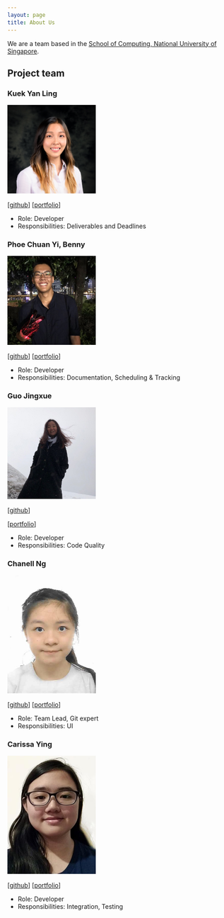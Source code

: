 ```yaml
---
layout: page
title: About Us
---
```


We are a team based in the [School of Computing, National University of Singapore](http://www.comp.nus.edu.sg).

## Project team
### Kuek Yan Ling

<img src="images/yanlingkuek.png" width="200px">

[[github](https://github.com/yanlingkuek)]
[[portfolio](team/yanlingkuek.md)]

- Role: Developer
- Responsibilities: Deliverables and Deadlines

### Phoe Chuan Yi, Benny

<img src="images/bennyphoe.png" width="200px">

[[github](http://github.com/Bennyphoe)]
[[portfolio](team/bennyphoe.md)]

- Role: Developer
- Responsibilities: Documentation, Scheduling & Tracking

### Guo Jingxue

<img src="images/jingxueguo.png" width="200px">

[[github](http://github.com/jingxueguo)]

[[portfolio](team/jingxue.md)]

- Role: Developer
- Responsibilities: Code Quality

### Chanell Ng

<img src="images/chanellng.png" width="200px">

[[github](http://github.com/chanellNg)]
[[portfolio](team/chanellng.md)]

- Role: Team Lead, Git expert
- Responsibilities: UI

### Carissa Ying

<img src="images/car155.png" width="200px">

[[github](https://github.com/car155)]
[[portfolio](team/car155.md)]

* Role: Developer
* Responsibilities: Integration, Testing

